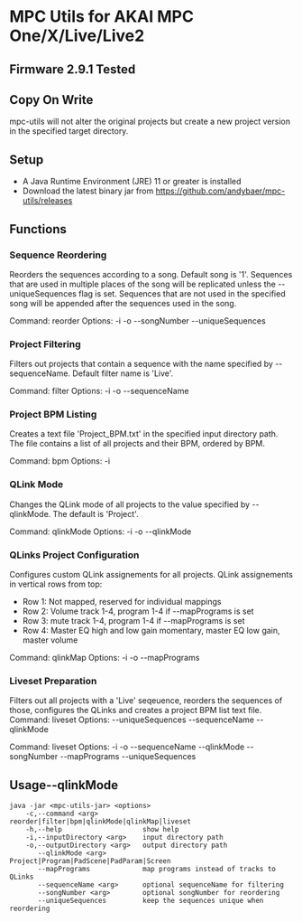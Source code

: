 # MPC Utils for AKAI MPC One/X/Live/Live2

## Firmware 2.9.1 Tested

## Copy On Write

mpc-utils will not alter the original projects but create a new project version in the specified target directory.

## Setup

- A Java Runtime Environment (JRE) 11 or greater is installed
- Download the latest binary jar from https://github.com/andybaer/mpc-utils/releases

## Functions

### Sequence Reordering

Reorders the sequences according to a song. Default song is '1'. Sequences that are used in multiple places of the song
will be replicated unless the --uniqueSequences flag is set. Sequences that are not used in the specified song will be
appended after the sequences used in the song.

Command: reorder Options: -i <arg> -o <arg> --songNumber <arg> --uniqueSequences

### Project Filtering

Filters out projects that contain a sequence with the name specified by --sequenceName. Default filter name is 'Live'.

Command: filter Options: -i <arg> -o <arg> --sequenceName <arg>

### Project BPM Listing

Creates a text file 'Project_BPM.txt' in the specified input directory path. The file contains a list of all projects
and their BPM, ordered by BPM.

Command: bpm Options: -i <arg>

### QLink Mode

Changes the QLink mode of all projects to the value specified by --qlinkMode. The default is 'Project'.

Command: qlinkMode Options: -i <arg> -o <arg> --qlinkMode <arg>

### QLinks Project Configuration

Configures custom QLink assignements for all projects. QLink assignements in vertical rows from top:

* Row 1: Not mapped, reserved for individual mappings
* Row 2: Volume track 1-4, program 1-4 if --mapPrograms is set
* Row 3: mute track 1-4, program 1-4 if --mapPrograms is set
* Row 4: Master EQ high and low gain momentary, master EQ low gain, master volume

Command: qlinkMap Options: -i <arg> -o <arg> --mapPrograms

### Liveset Preparation

Filters out all projects with a 'Live' seqeuence, reorders the sequences of those, configures the QLinks and creates a
project BPM list text file. Command: liveset Options: --uniqueSequences --sequenceName --qlinkMode

Command: liveset Options: -i <arg> -o <arg> --sequenceName <arg> --qlinkMode <arg> --songNumber <arg> --mapPrograms
--uniqueSequences

## Usage--qlinkMode

    java -jar <mpc-utils-jar> <options>
        -c,--command <arg>           reorder|filter|bpm|qlinkMode|qlinkMap|liveset
        -h,--help                    show help
        -i,--inputDirectory <arg>    input directory path
        -o,--outputDirectory <arg>   output directory path
           --qlinkMode <arg>         Project|Program|PadScene|PadParam|Screen
           --mapPrograms             map programs instead of tracks to QLinks
           --sequenceName <arg>      optional sequenceName for filtering
           --songNumber <arg>        optional songNumber for reordering
           --uniqueSequences         keep the sequences unique when reordering
